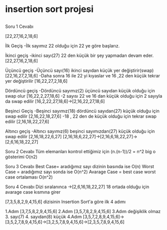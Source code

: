 # insertion sort projesi

## 
Soru 1 Cevabı

[22,27,16,2,18,6]

İlk Geçiş -İlk sayımız 22 olduğu için 22 ye göre başlarız.

İkinci geçiş -ikinci sayı(27) 22 den küçük bir şey yapmadan devam eder. [22,27,16,2,18,6]

Üçüncü geçiş -Üçüncü sayı(16) ikinci sayıdan küçük yer değiştirir(swap) [22,16,27,2,18,6] -Daha sonra 16 ile 22 yi kıyaslar ve 16 ,22 den küçük tekrar yer değiştirilir [16,22,27,2,18,6]

Dördüncü geçiş -Dördüncü sayımız(2) üçüncü sayıdan küçük olduğu için swap olur [16,22,2,27,18,6] -2 sayısı 22 ve 16 dan küçük olduğu için 2 sayıyla da swap edilir [16,2,22,27,18,6]->[2,16,22,27,18,6]

Beşinci Geçiş -Beşinci sayımız(18) dördüncü sayıdan(27) küçük olduğu için swap edilir [2,16,22,18,27,6] -18 , 22 den de küçük olduğu için tekrar swap edilir [2,16,18,22,27,6]

Altıncı geçiş -Altıncı sayımız(6) beşinci sayımızdan(27) küçük olduğu için swap edilir [2,16,18,22,6,27] [2,16,18,6,22,27]->[2,16,6,18,22,27]->[2,6,16,18,22,27]

Soru 2 Cevabı Tüm elemanları kontrol ettiğimiz için (n.(n-1))/2 = n^2 big o gösterimi O(n2)

Soru 3 Cevabı Best Case= aradığımız sayı dizinin basında ise O(n) Worst Case = aradığımız sayı sonda ise O(n^2) Avarage Case = best case worst case ortalaması O(n^2)

Soru 4 Cevabı Dizi sıralanınca ->[2,6,16,18,22,27] 18 ortada olduğu için avarage case kısmına girer

[7,3,5,8,2,9,4,15,6] dizisinin Insertion Sort'a göre ilk 4 adımı

1.Adım [3,7,5,8,2,9,4,15,6] 2.Adım [3,5,7,8,2,9,4,15,6] 3.Adım değişiklik olmaz 3. sayı(7) 4. sayıdan(8) küçük 4.Adım [3,5,7,2,8,9,4,15,6]->[3,5,2,7,8,9,4,15,6]->[3,2,5,7,8,9,4,15,6]->[2,3,5,7,8,9,4,15,6]
